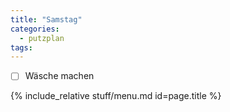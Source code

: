 ```yaml
---
title: "Samstag"
categories:
  - putzplan
tags:
---
```

 - [ ] Wäsche machen
<!--more-->
{%  include_relative stuff/menu.md id=page.title %}

<!--stackedit_data:
eyJoaXN0b3J5IjpbODk4NzYwODgwXX0=
-->